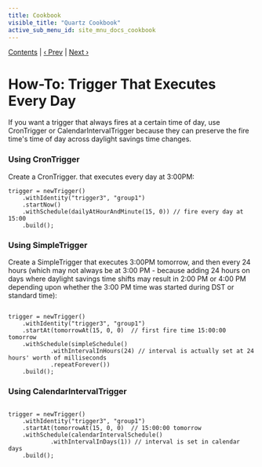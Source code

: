 ```yaml
---
title: Cookbook
visible_title: "Quartz Cookbook"
active_sub_menu_id: site_mnu_docs_cookbook
---
```

<div class="secNavPanel"><a href=".">Contents</a> | <a href="NintyMinTrigger.md">&lsaquo;&nbsp;Prev</a> | <a href="BiDailyTrigger.md">Next&nbsp;&rsaquo;</a></div>





# How-To: Trigger That Executes Every Day

If you want a trigger that always fires at a certain time of day, use CronTrigger or CalendarIntervalTrigger because
they can preserve the fire time's time of day across daylight savings time changes.


### Using CronTrigger

Create a CronTrigger. that executes every day at 3:00PM:

<pre class="prettyprint highlight"><code class="language-java" data-lang="java">trigger = newTrigger()
    .withIdentity("trigger3", "group1")
    .startNow()
    .withSchedule(dailyAtHourAndMinute(15, 0)) // fire every day at 15:00
    .build();
</code></pre>


### Using SimpleTrigger

Create a SimpleTrigger that executes 3:00PM tomorrow, and then every 24 hours (which may not always be at 3:00 PM -
because adding 24 hours on days where daylight savings time shifts may result in 2:00 PM or 4:00 PM depending upon
whether the 3:00 PM time was started during DST or standard time):


<pre class="prettyprint highlight"><code class="language-java" data-lang="java">
trigger = newTrigger()
    .withIdentity("trigger3", "group1")
    .startAt(tomorrowAt(15, 0, 0)  // first fire time 15:00:00 tomorrow
    .withSchedule(simpleSchedule()
            .withIntervalInHours(24) // interval is actually set at 24 hours' worth of milliseconds
            .repeatForever())
    .build();
</code></pre>


### Using CalendarIntervalTrigger


<pre class="prettyprint highlight"><code class="language-java" data-lang="java">
trigger = newTrigger()
    .withIdentity("trigger3", "group1")
    .startAt(tomorrowAt(15, 0, 0)  // 15:00:00 tomorrow
    .withSchedule(calendarIntervalSchedule()
            .withIntervalInDays(1)) // interval is set in calendar days
    .build();
</code></pre>
